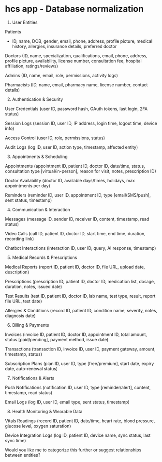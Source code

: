 # hcs app - Database normalization

1. User Entities

Patients 
- ID, 
name, 
DOB, 
gender, 
email, 
phone, 
address, 
profile picture, 
medical history, 
allergies, 
insurance details, 
preferred doctor

Doctors 
(ID, 
name, 
specialization, 
qualifications, 
email, 
phone, 
address, 
profile picture, 
availability, 
license number, 
consultation fee, 
hospital affiliation, 
ratings/reviews)

Admins 
(ID, 
name, 
email, 
role, 
permissions, 
activity logs)

Pharmacists 
(ID, 
name, 
email, 
pharmacy name, 
license number, 
contact details)


2. Authentication & Security

User Credentials 
(user ID, 
password hash, 
OAuth tokens, 
last login, 
2FA status)

Session Logs 
(session ID, 
user ID, 
IP address, 
login time, 
logout time, 
device info)

Access Control 
(user ID, 
role, 
permissions, 
status)

Audit Logs 
(log ID, 
user ID, 
action type, 
timestamp, 
affected entity)


3. Appointments & Scheduling

Appointments 
(appointment ID, 
patient ID, 
doctor ID, 
date/time, 
status, 
consultation type [virtual/in-person], 
reason for visit, 
notes, 
prescription ID)

Doctor Availability 
(doctor ID, 
available days/times, 
holidays, 
max appointments per day)

Reminders 
(reminder ID, 
user ID, 
appointment ID, 
type [email/SMS/push], 
sent status, 
timestamp)


4. Communication & Interaction

Messages 
(message ID, 
sender ID, 
receiver ID, 
content, 
timestamp, 
read status)

Video Calls 
(call ID, 
patient ID, 
doctor ID, 
start time, 
end time, 
duration, 
recording link)

Chatbot Interactions (interaction ID, user ID, query, AI response, timestamp)


5. Medical Records & Prescriptions

Medical Reports (report ID, patient ID, doctor ID, file URL, upload date, description)

Prescriptions (prescription ID, patient ID, doctor ID, medication list, dosage, duration, notes, issued date)

Test Results (test ID, patient ID, doctor ID, lab name, test type, result, report file URL, test date)

Allergies & Conditions (record ID, patient ID, condition name, severity, notes, diagnosis date)


6. Billing & Payments

Invoices (invoice ID, patient ID, doctor ID, appointment ID, total amount, status [paid/pending], payment method, issue date)

Transactions (transaction ID, invoice ID, user ID, payment gateway, amount, timestamp, status)

Subscription Plans (plan ID, user ID, type [free/premium], start date, expiry date, auto-renewal status)


7. Notifications & Alerts

Push Notifications (notification ID, user ID, type [reminder/alert], content, timestamp, read status)

Email Logs (log ID, user ID, email type, sent status, timestamp)


8. Health Monitoring & Wearable Data

Vitals Readings (record ID, patient ID, date/time, heart rate, blood pressure, glucose level, oxygen saturation)

Device Integration Logs (log ID, patient ID, device name, sync status, last sync time)


Would you like me to categorize this further or suggest relationships between entities?

